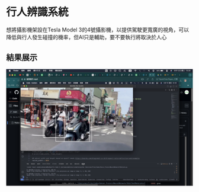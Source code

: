 # 行人辨識系統
想將攝影機架設在Tesla Model 3的4號攝影機，以提供駕駛更寬廣的視角，可以降低與行人發生碰撞的機率，但AI只是輔助，要不要執行將取決於人心

## 結果展示
![image](https://github.com/ives-cream/Pedestrian-identification-system/blob/41e48b496780a13f12c3e464aa03fc4d7eb15274/Result%20Display.png)
